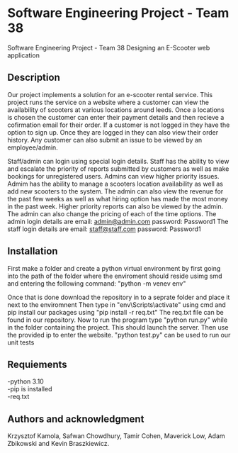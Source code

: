 # Software Engineering Project - Team 38

Software Engineering Project - Team 38
Designing an E-Scooter web application

## Description
Our project implements a solution for an e-scooter rental service. This project runs the service on a website where a customer can view the availability of scooters at various locations around leeds. Once a locations is chosen the customer can enter their payment details and then recieve a cofirmation email for their order. If a customer is not logged in they have the option to sign up. Once they are logged in they can also view their order history. Any customer can also submit an issue to be viewed by an employee/admin.

Staff/admin can login using special login details. Staff has the ability to view and escalate the priority of reports submitted by customers as well as make bookings for unregistered users.
Admins can view higher priority issues.
Admim has the ability to manage a scooters location availability as well as add new scooters to the system. The admin can also view the revenue for the past few weeks as well as what hiring option has made the most money in the past week. Higher priority reports can also be viewed by the admin.
The admin can also change the pricing of each of the time options.
The admin login details are email: admin@admin.com password: Password1
The staff login details are email: staff@staff.com password: Password1

## Installation
First make a folder and create a python virtual environment by first going into the path of the folder where the enviroment should reside usimg smd and entering the following command:
"python -m venev env"

Once that is done download the repository in to a seprate folder and place it next to the enviromnent
Then type in "env\Scripts\activate" using cmd and pip install our packages using "pip install -r req.txt" The req.txt file can be found in our repository.
Now to run the program type "python run.py" while in the folder containing the project. This should launch the server. Then use the provided ip to enter the website. "python test.py"
can be used to run our unit tests

## Requiements
-python 3.10  
-pip is installed  
-req.txt

## Authors and acknowledgment
Krzysztof Kamola,
Safwan Chowdhury,
Tamir Cohen,
Maverick Low,
Adam Zbikowski and
Kevin Braszkiewicz.
